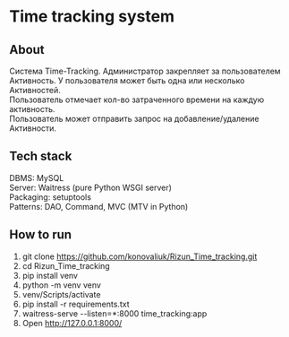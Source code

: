 # Time tracking system

## About
Система Time-Tracking. Администратор закрепляет за пользователем      
Активность. У пользователя может быть одна или несколько Активностей.       
Пользователь отмечает кол-во затраченного времени на каждую активность.       
Пользователь может отправить запрос на добавление/удаление Активности.       

## Tech stack
DBMS: MySQL      
Server: Waitress (pure Python WSGI server)      
Packaging: setuptools      
Patterns: DAO, Command, MVC (MTV in Python)      

## How to run
1. git clone https://github.com/konovaliuk/Rizun_Time_tracking.git  
2. cd Rizun_Time_tracking  
3. pip install venv  
4. python -m venv venv  
5. venv/Scripts/activate  
6. pip install -r requirements.txt  
7. waitress-serve --listen=*:8000 time_tracking:app   
8. Open http://127.0.0.1:8000/
